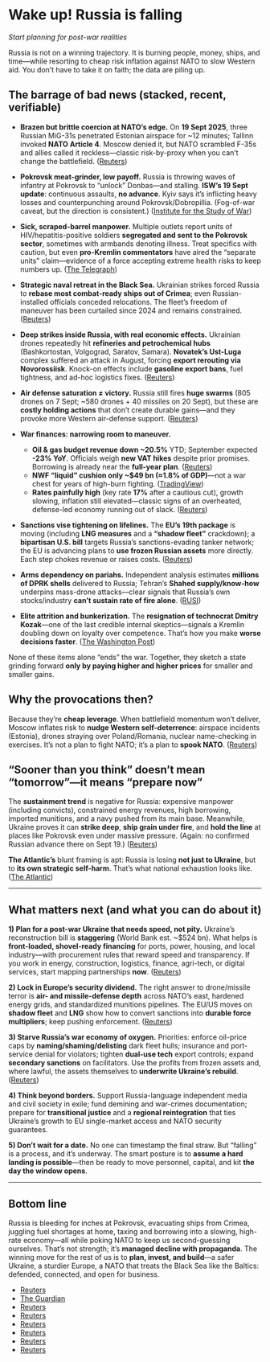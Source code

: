 # Wake up! Russia is falling

*Start planning for post-war realities*

Russia is not on a winning trajectory. It is burning people, money, ships, and time—while resorting to cheap risk inflation against NATO to slow Western aid. You don’t have to take it on faith; the data are piling up.

## The barrage of bad news (stacked, recent, verifiable)

* **Brazen but brittle coercion at NATO’s edge.** On **19 Sept 2025**, three Russian MiG-31s penetrated Estonian airspace for \~12 minutes; Tallinn invoked **NATO Article 4**. Moscow denied it, but NATO scrambled F-35s and allies called it reckless—classic risk-by-proxy when you can’t change the battlefield. ([Reuters][1])

* **Pokrovsk meat-grinder, low payoff.** Russia is throwing waves of infantry at Pokrovsk to “unlock” Donbas—and stalling. **ISW’s 19 Sept update**: continuous assaults, **no advance**. Kyiv says it’s inflicting heavy losses and counterpunching around Pokrovsk/Dobropillia. (Fog-of-war caveat, but the direction is consistent.) ([Institute for the Study of War][2])

* **Sick, scraped-barrel manpower.** Multiple outlets report units of HIV/hepatitis-positive soldiers **segregated and sent to the Pokrovsk sector**, sometimes with armbands denoting illness. Treat specifics with caution, but even **pro-Kremlin commentators** have aired the “separate units” claim—evidence of a force accepting extreme health risks to keep numbers up. ([The Telegraph][3])

* **Strategic naval retreat in the Black Sea.** Ukrainian strikes forced Russia to **rebase most combat-ready ships out of Crimea**; even Russian-installed officials conceded relocations. The fleet’s freedom of maneuver has been curtailed since 2024 and remains constrained. ([Reuters][4])

* **Deep strikes inside Russia, with real economic effects.** Ukrainian drones repeatedly hit **refineries and petrochemical hubs** (Bashkortostan, Volgograd, Saratov, Samara). **Novatek’s Ust-Luga** complex suffered an attack in August, forcing **export rerouting via Novorossiisk**. Knock-on effects include **gasoline export bans**, fuel tightness, and ad-hoc logistics fixes. ([Reuters][5])

* **Air defense saturation ≠ victory.** Russia still fires **huge swarms** (805 drones on 7 Sept; \~580 drones + 40 missiles on 20 Sept), but these are **costly holding actions** that don’t create durable gains—and they provoke more Western air-defense support. ([Reuters][6])

* **War finances: narrowing room to maneuver.**

  * **Oil & gas budget revenue down \~20.5%** YTD; September expected **-23% YoY**. Officials weigh **new VAT hikes** despite prior promises. Borrowing is already near the **full-year plan**. ([Reuters][7])
  * **NWF “liquid” cushion only \~\$49 bn (≈1.8% of GDP)**—not a war chest for years of high-burn fighting. ([TradingView][8])
  * **Rates painfully high** (key rate **17%** after a cautious cut), growth slowing, inflation still elevated—classic signs of an overheated, defense-led economy running out of slack. ([Reuters][9])

* **Sanctions vise tightening on lifelines.** The **EU’s 19th package** is moving (including **LNG measures** and a **“shadow fleet”** crackdown); a **bipartisan U.S. bill** targets Russia’s sanctions-evading tanker network; the EU is advancing plans to **use frozen Russian assets** more directly. Each step chokes revenue or raises costs. ([Reuters][10])

* **Arms dependency on pariahs.** Independent analysis estimates **millions of DPRK shells** delivered to Russia; Tehran’s **Shahed supply/know-how** underpins mass-drone attacks—clear signals that Russia’s own stocks/industry **can’t sustain rate of fire alone**. ([RUSI][11])

* **Elite attrition and bunkerization.** The **resignation of technocrat Dmitry Kozak**—one of the last credible internal skeptics—signals a Kremlin doubling down on loyalty over competence. That’s how you make **worse decisions faster**. ([The Washington Post][12])

None of these items alone “ends” the war. Together, they sketch a state grinding forward **only by paying higher and higher prices** for smaller and smaller gains.

## Why the provocations then?

Because they’re **cheap leverage**. When battlefield momentum won’t deliver, Moscow inflates risk to **nudge Western self-deterrence**: airspace incidents (Estonia), drones straying over Poland/Romania, nuclear name-checking in exercises. It’s not a plan to fight NATO; it’s a plan to **spook NATO**. ([Reuters][1])

## “Sooner than you think” doesn’t mean “tomorrow”—it means “prepare now”

The **sustainment trend** is negative for Russia: expensive manpower (including convicts), constrained energy revenues, high borrowing, imported munitions, and a navy pushed from its main base. Meanwhile, Ukraine proves it can **strike deep**, **ship grain under fire**, and **hold the line** at places like Pokrovsk even under massive pressure. (Again: no confirmed Russian advance there on Sept 19.) ([Reuters][13])

**The Atlantic’s** blunt framing is apt: Russia is losing **not just to Ukraine**, but to **its own strategic self-harm**. That’s what national exhaustion looks like. ([The Atlantic][14])

---

## What matters next (and what you can do about it)

**1) Plan for a post-war Ukraine that needs speed, not pity.**
Ukraine’s reconstruction bill is **staggering** (World Bank est. \~\$524 bn). What helps is **front-loaded, shovel-ready financing** for ports, power, housing, and local industry—with procurement rules that reward speed and transparency. If you work in energy, construction, logistics, finance, agri-tech, or digital services, start mapping partnerships **now**. ([Reuters][15])

**2) Lock in Europe’s security dividend.**
The right answer to drone/missile terror is **air- and missile-defense depth** across NATO’s east, hardened energy grids, and standardized munitions pipelines. The EU/US moves on **shadow fleet** and **LNG** show how to convert sanctions into **durable force multipliers**; keep pushing enforcement. ([Reuters][16])

**3) Starve Russia’s war economy of oxygen.**
Priorities: enforce oil-price caps by **naming/shaming/delisting** dark fleet hulls; insurance and port-service denial for violators; tighten **dual-use tech** export controls; expand **secondary sanctions** on facilitators. Use the profits from frozen assets and, where lawful, the assets themselves to **underwrite Ukraine’s rebuild**. ([Reuters][17])

**4) Think beyond borders.**
Support Russia-language independent media and civil society in exile; fund demining and war-crimes documentation; prepare for **transitional justice** and a **regional reintegration** that ties Ukraine’s growth to EU single-market access and NATO security guarantees.

**5) Don’t wait for a date.**
No one can timestamp the final straw. But “falling” is a process, and it’s underway. The smart posture is to **assume a hard landing is possible**—then be ready to move personnel, capital, and kit **the day the window opens**.

---

## Bottom line

Russia is bleeding for inches at Pokrovsk, evacuating ships from Crimea, juggling fuel shortages at home, taxing and borrowing into a slowing, high-rate economy—all while poking NATO to keep us second-guessing ourselves. That’s not strength; it’s **managed decline with propaganda**. The winning move for the rest of us is to **plan, invest, and build**—a safer Ukraine, a sturdier Europe, a NATO that treats the Black Sea like the Baltics: defended, connected, and open for business.

* [Reuters](https://www.reuters.com/business/aerospace-defense/nato-member-estonia-says-three-russian-jets-violated-its-airspace-2025-09-19/?utm_source=chatgpt.com)
* [The Guardian](https://www.theguardian.com/world/2025/sep/19/estonia-accuses-russia-of-brazen-violation-of-its-airspace?utm_source=chatgpt.com)
* [Reuters](https://www.reuters.com/world/europe/russia-hits-ukraine-with-barrage-drones-missiles-kills-3-kyiv-says-2025-09-20/?utm_source=chatgpt.com)
* [Reuters](https://www.reuters.com/business/energy/russias-september-oil-gas-budget-revenue-seen-falling-23-2025-09-18/?utm_source=chatgpt.com)
* [Reuters](https://www.reuters.com/business/energy/us-lawmakers-want-sanctions-sink-russias-shadow-fleet-2025-09-19/?utm_source=chatgpt.com)
* [Reuters](https://www.reuters.com/world/ukraines-zelenskiy-welcomes-presentation-19th-sanctions-package-russia-2025-09-19/?utm_source=chatgpt.com)
* [Reuters](https://www.reuters.com/business/energy/russias-novatek-redirects-gas-condensate-novorossiisk-after-ust-luga-complex-2025-09-18/?utm_source=chatgpt.com)
* [Reuters](https://www.reuters.com/world/zelenskiy-says-ukrainian-forces-inflict-heavy-losses-russia-counteroffensive-2025-09-19/?utm_source=chatgpt.com)

[1]: https://www.reuters.com/business/aerospace-defense/nato-member-estonia-says-three-russian-jets-violated-its-airspace-2025-09-19/?utm_source=chatgpt.com "Russian jets enter Estonia's airspace in latest test for NATO"
[2]: https://understandingwar.org/research/russia-ukraine/russian-offensive-campaign-assessment-september-19-2025/?utm_source=chatgpt.com "Russian Offensive Campaign Assessment Sept. 19, 2025"
[3]: https://www.telegraph.co.uk/global-health/terror-and-security/putin-sends-squads-of-sick-soldiers-into-pokrovsk-meat-grin/?utm_source=chatgpt.com "Putin sends squads of sick soldiers into Pokrovsk 'meat ..."
[4]: https://www.reuters.com/world/europe/ukraine-navy-chief-says-russia-is-losing-crimean-hub-black-sea-2024-07-05/?utm_source=chatgpt.com "Ukraine navy chief says Russia is losing Crimean hub in ..."
[5]: https://www.reuters.com/world/ukrainian-drones-target-russian-petrochemical-complex-oil-refinery-2025-09-18/?utm_source=chatgpt.com "Ukrainian drones target Russian petrochemical complex and oil refinery"
[6]: https://www.reuters.com/world/europe/russia-hits-ukraine-with-biggest-air-attack-war-sets-government-building-ablaze-2025-09-07/?utm_source=chatgpt.com "Russia hits Ukraine with biggest air attack of war, sets ..."
[7]: https://www.reuters.com/business/energy/russias-september-oil-gas-budget-revenue-seen-falling-23-2025-09-18/?utm_source=chatgpt.com "Russia's September oil and gas budget revenue seen falling 23%"
[8]: https://www.tradingview.com/news/reuters.com%2C2025%3Anewsml_S8N3U50I0%3A0-russia-s-national-wealth-fund-liquid-assets-little-changed-as-of-september-1/?utm_source=chatgpt.com "Russia's national wealth fund liquid assets little changed ..."
[9]: https://www.reuters.com/markets/europe/russian-central-bank-cautiously-cuts-key-rate-by-100-bps-17-2025-09-12/?utm_source=chatgpt.com "Russian central bank cautiously cuts key rate by 100 bps to ..."
[10]: https://www.reuters.com/world/ukraines-zelenskiy-welcomes-presentation-19th-sanctions-package-russia-2025-09-19/?utm_source=chatgpt.com "Ukraine's Zelenskiy welcomes presentation of 19th sanctions package on Russia"
[11]: https://www.rusi.org/explore-our-research/publications/commentary/brothers-arms-assessing-north-koreas-contribution-russias-war-ukraine?utm_source=chatgpt.com "Brothers in Arms: Assessing North Korea's Contribution to ..."
[12]: https://www.washingtonpost.com/world/2025/09/19/russia-kozak-putin-kremlin-resign/?utm_source=chatgpt.com "Rare war critic in Putin's inner circle resigns"
[13]: https://www.reuters.com/world/europe/heroes-villains-russia-braces-eventual-return-its-enormous-army-2025-09-09/?utm_source=chatgpt.com "Russia braces for eventual return of its enormous army"
[14]: https://www.theatlantic.com/international/archive/2025/09/russia-ukraine-public-putin/684146/?utm_source=chatgpt.com "Russia Is Losing the War—Just Not to Ukraine"
[15]: https://www.reuters.com/world/ukraine-needs-500-million-euros-rebuild-critical-port-facilities-damaged-by-2025-05-30/?utm_source=chatgpt.com "Ukraine needs 500 million euros to rebuild critical port facilities damaged by Russia"
[16]: https://www.reuters.com/business/energy/us-lawmakers-want-sanctions-sink-russias-shadow-fleet-2025-09-19/?utm_source=chatgpt.com "US lawmakers want sanctions to sink Russia's 'shadow fleet'"
[17]: https://www.reuters.com/business/finance/eu-floats-plan-use-frozen-russian-assets-ukraine-loan-bypassing-hungary-veto-2025-09-18/?utm_source=chatgpt.com "EU floats plan to use frozen Russian assets for Ukraine ..."
